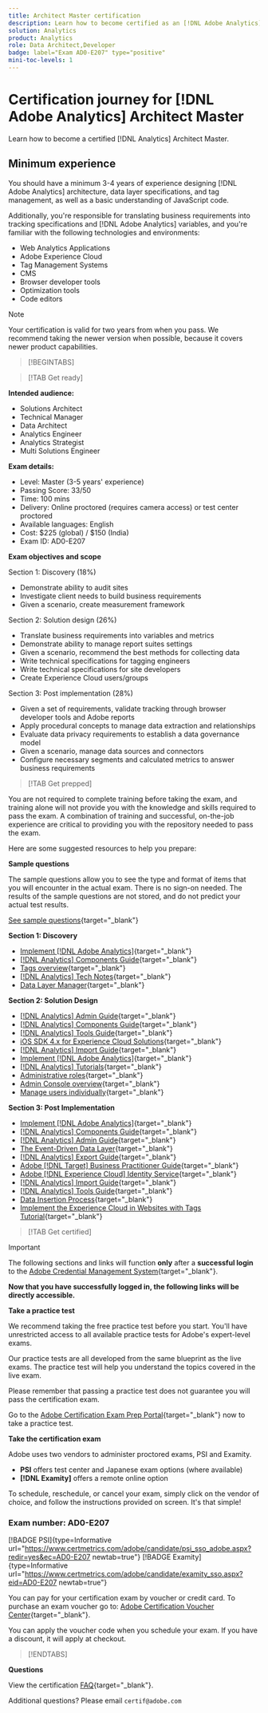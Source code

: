 ```yaml
---
title: Architect Master certification
description: Learn how to become certified as an [!DNL Adobe Analytics] Architect Master.
solution: Analytics
product: Analytics
role: Data Architect,Developer
badge: label="Exam AD0-E207" type="positive"
mini-toc-levels: 1
---
```

# Certification journey for [!DNL Adobe Analytics] Architect Master

Learn how to become a certified [!DNL Analytics] Architect Master.

## Minimum experience

You should have a minimum 3-4 years of experience designing [!DNL Adobe Analytics] architecture, data layer specifications, and tag management, as well as a basic understanding of JavaScript code. 

Additionally, you're responsible for translating business requirements into tracking specifications and [!DNL Adobe Analytics] variables, and you're familiar with the following technologies and environments:

* Web Analytics Applications
* Adobe Experience Cloud
* Tag Management Systems
* CMS
* Browser developer tools
* Optimization tools
* Code editors

>[!NOTE]
>
>Your certification is valid for two years from when you pass. We recommend taking the newer version when possible, because it covers newer product capabilities.

>[!BEGINTABS]

>[!TAB Get ready]

**Intended audience:**

* Solutions Architect
* Technical Manager
* Data Architect
* Analytics Engineer
* Analytics Strategist
* Multi Solutions Engineer

**Exam details:**

* Level: Master (3-5 years' experience)
* Passing Score: 33/50
* Time: 100 mins
* Delivery: Online proctored (requires camera access) or test center proctored
* Available languages: English
* Cost: $225 (global) / $150 (India)
* Exam ID: AD0-E207

**Exam objectives and scope**

Section 1: Discovery (18%)

* Demonstrate ability to audit sites
* Investigate client needs to build business requirements
* Given a scenario, create measurement framework

Section 2: Solution design (26%)

* Translate business requirements into variables and metrics
* Demonstrate ability to manage report suites settings
* Given a scenario, recommend the best methods for collecting data
* Write technical specifications for tagging engineers
* Write technical specifications for site developers
* Create Experience Cloud users/groups

Section 3: Post implementation (28%)

* Given a set of requirements, validate tracking through browser developer tools and Adobe reports
* Apply procedural concepts to manage data extraction and relationships
* Evaluate data privacy requirements to establish a data governance model
* Given a scenario, manage data sources and connectors
* Configure necessary segments and calculated metrics to answer business requirements

>[!TAB Get prepped]

You are not required to complete training before taking the exam, and training alone will not provide you with the knowledge and skills required to pass the exam. A combination of training and successful, on-the-job experience are critical to providing you with the repository needed to pass the exam.

Here are some suggested resources to help you prepare:

**Sample questions**

The sample questions allow you to see the type and format of items that you will encounter in the actual exam. There is no sign-on needed. The results of the sample questions are not stored, and do not predict your actual test results.

[See sample questions](https://scorpion.caveon.com/launchpad/ad0-e207-adobe-analytics-architect-master-copy-y9f8t1){target="_blank"}

**Section 1: Discovery**

* [Implement [!DNL Adobe Analytics]](https://experienceleague.adobe.com/docs/analytics/implementation/home.html?lang=en){target="_blank"} 
* [[!DNL Analytics] Components Guide](https://experienceleague.adobe.com/docs/analytics/components/home.html?lang=en){target="_blank"} 
* [Tags overview](https://experienceleague.adobe.com/docs/experience-platform/tags/home.html?lang=en){target="_blank"} 
* [[!DNL Analytics] Tech Notes](https://experienceleague.adobe.com/docs/analytics/technotes/home.html?lang=en){target="_blank"} 
* [Data Layer Manager](https://exchange.adobe.com/apps/ec/101462/data-layer-manager){target="_blank"} 

**Section 2: Solution Design**

* [[!DNL Analytics] Admin Guide](https://experienceleague.adobe.com/docs/analytics/admin/home.html?lang=en){target="_blank"} 
* [[!DNL Analytics] Components Guide](https://experienceleague.adobe.com/docs/analytics/components/home.html?lang=en){target="_blank"} 
* [[!DNL Analytics] Tools Guide](https://experienceleague.adobe.com/docs/analytics/analyze/home.html?lang=en){target="_blank"} 
* [iOS SDK 4.x for Experience Cloud Solutions](https://experienceleague.adobe.com/docs/mobile-services/ios/overview.html?lang=en){target="_blank"} 
* [[!DNL Analytics] Import Guide](https://experienceleague.adobe.com/docs/analytics/import/home.html?lang=en){target="_blank"} 
* [Implement [!DNL Adobe Analytics]](https://experienceleague.adobe.com/docs/analytics/implementation/home.html?lang=en){target="_blank"} 
* [[!DNL Analytics] Tutorials](https://experienceleague.adobe.com/docs/analytics-learn/tutorials/overview.html?lang=en){target="_blank"} 
* [Administrative roles](https://helpx.adobe.com/in/enterprise/using/admin-roles.html){target="_blank"} 
* [Admin Console overview](https://helpx.adobe.com/in/enterprise/using/admin-console.html#Settings){target="_blank"} 
* [Manage users individually](https://helpx.adobe.com/in/enterprise/using/manage-users-individually.html){target="_blank"} 

**Section 3: Post Implementation**

* [Implement [!DNL Adobe Analytics]](https://experienceleague.adobe.com/docs/analytics/implementation/home.html?lang=en){target="_blank"}
* [[!DNL Analytics] Components Guide](https://experienceleague.adobe.com/docs/analytics/components/home.html?lang=en){target="_blank"}
* [[!DNL Analytics] Admin Guide](https://experienceleague.adobe.com/docs/analytics/admin/home.html?lang=en){target="_blank"}
* [The Event-Driven Data Layer](https://jimalytics.com/tag-management/the-event-driven-data-layer/){target="_blank"}
* [[!DNL Analytics] Export Guide](https://experienceleague.adobe.com/docs/analytics/export/home.html?lang=en){target="_blank"}
* [Adobe [!DNL Target] Business Practitioner Guide](https://experienceleague.adobe.com/docs/target/using/target-home.html?lang=en){target="_blank"}
* [Adobe [!DNL Experience Cloud] Identity Service](https://experienceleague.adobe.com/docs/id-service/using/home.html?lang=en){target="_blank"}
* [[!DNL Analytics] Import Guide](https://experienceleague.adobe.com/docs/analytics/import/home.html?lang=en){target="_blank"}
* [[!DNL Analytics] Tools Guide](https://experienceleague.adobe.com/docs/analytics/analyze/home.html?lang=en){target="_blank"}
* [Data Insertion Process](https://github.com/AdobeDocs/analytics-1.4-apis/blob/master/docs/data-insertion-api/overview/c_data_insertion_process.md){target="_blank"}
* [Implement the Experience Cloud in Websites with Tags Tutorial](https://experienceleague.adobe.com/docs/platform-learn/implement-in-websites/overview.html?lang=en){target="_blank"}

>[!TAB Get certified]

>[!IMPORTANT]
>
>The following sections and links will function **only**  after a **successful login** to the [Adobe Credential Management System](http://www.certmetrics.com/adobe){target="_blank"}. 


**Now that you have successfully logged in, the following links will be directly accessible.**

**Take a practice test**

We recommend taking the free practice test before you start. You'll have unrestricted access to all available practice tests for Adobe's expert-level exams.

Our practice tests are all developed from the same blueprint as the live exams. The practice test will help you understand the topics covered in the live exam.

Please remember that passing a practice test does not guarantee you will pass the certification exam.

Go to the [Adobe Certification Exam Prep Portal](https://www.certmetrics.com/adobe/candidate/gmetrix_sso.aspx){target="_blank"} now to take a practice test.

**Take the certification exam**

Adobe uses two vendors to administer proctored exams, PSI and Examity. 

* **PSI** offers test center and Japanese exam options (where available) 
* **[!DNL Examity]** offers a remote online option

To schedule, reschedule, or cancel your exam, simply click on the vendor of choice, and follow the instructions provided on screen. It's that simple!

### Exam number: AD0-E207

[!BADGE PSI]{type=Informative url="https://www.certmetrics.com/adobe/candidate/psi_sso_adobe.aspx?redir=yes&ec=AD0-E207 newtab=true"} [!BADGE Examity]{type=Informative url="https://www.certmetrics.com/adobe/candidate/examity_sso.aspx?eid=AD0-E207 newtab=true"}

You can pay for your certification exam by voucher or credit card. To purchase an exam voucher go to: [Adobe Certification Voucher Center](https://market.xvoucher.com/adobe/global){target="_blank"}. 

You can apply the voucher code when you schedule your exam. If you have a discount, it will apply at checkout.

>[!ENDTABS]

**Questions**

View the certification [FAQ](https://experienceleague.adobe.com/docs/certification/certification/faq.html?lang=en){target="_blank"}.

Additional questions? Please email `certif@adobe.com`
